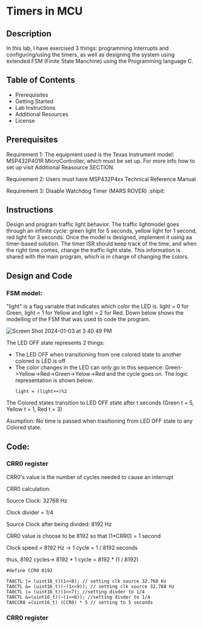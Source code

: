 # Timers in MCU

## Description

In this lab, I have exercised 3 things: programming interrupts and configuring/using the
timers, as well as designing the system using extended FSM (Finite State Manchine) using the Programming language C. 

## Table of Contents

- Prerequisites 
- Getting Started
- Lab Instructions
- Additional Resources
- License

## Prerequisites

Requirement 1: The equipment used is the Texas Instrument model: MSP432P401R MicroController, which must be set up. For more info how to set up visit Additional Reasource SECTION. 

Requirement 2: Users must have MSP432P4xx Technical Reference Manual

Requirement 3: Disable Watchdog Timer (MARS ROVER) :shipit:

## Instructions

Design and program traffic light behavior. The traffic lightmodel goes through an infinite cycle: green light for 5 seconds, yellow light for 1 second, red light for 3 seconds. Once the model is designed, implement it using aa timer-based solution. The timer ISR should keep track of the time, and when the right time comes, change the traffic light state. This information is shared with the main program, which is in charge of changing the colors.

## Design and Code

### FSM model:
"light" is a flag variable that indicates which color the LED is. light = 0 for Green, light = 1 for Yellow and light = 2 for Red.
Down below shows the modelling of the FSM that was used to code the program.

![Screen Shot 2024-01-03 at 3 40 49 PM](https://github.com/aryanhuqkhan/SimpleTrafficLight_MCU/assets/146489368/0ec25636-fcd7-40e1-84ba-05b14ff060da)

The LED OFF state represents 2 things:
- The LED OFF when transitioning from one colored state to another colored is LED is off
- The color changes in the LED can only go in this sequence: Green->Yellow->Red->Green->Yelow->Red and the cycle goes on. The logic representation is shown below:
  ```
  light = (light++)%2
  ```

The Colored states transition to LED OFF state after t seconds (Green t = 5, Yellow t = 1, Red t = 3)

Asumption: No time is passed when trasitioning from LED OFF state to any Colored state. 


## Code:

### CRR0 register

CRR0's value is the number of cycles needed to cause an interrupt

CRR0 calculation:

Source Clock: 32768 Hz

Clock divider = 1/4

Source Clock after being divided: 8192 Hz

CRR0 value is choose to be 8192 so that (1*CRR0) = 1 second

Clock speed =  8192 Hz -> 1 cycle = 1 / 8192 seconds

thus, 8192 cycles-> 8192 * 1 cycle = 8192 * (1 / 8192)

```
#define CCR0 8192

TA0CTL |= (uint16_t)(1<<8); // setting clk source 32.768 Hz
TA0CTL &= (uint16_t)(~(1<<9)); // setting clk source 32.768 Hz
TA0CTL |= (uint16_t)(1<<7); //setting divder to 1/4
TA0CTL &=(uint16_t)(~(1<<6)); //setting divder to 1/4
TA0CCR0 =(uint16_t) (CCR0) * 5 // setting to 5 seconds
```


### CRR0 register

















